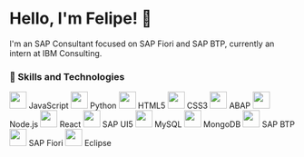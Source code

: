 # Hello, I'm Felipe! 👋

I'm an SAP Consultant focused on SAP Fiori and SAP BTP, currently an intern at IBM Consulting.

### 🚀 Skills and Technologies

<img src="https://img.shields.io/badge/-JavaScript-black?style=flat-square&logo=javascript" height="30" /> JavaScript 
<img src="https://img.shields.io/badge/-Python-black?style=flat-square&logo=python" height="30" /> Python 
<img src="https://img.shields.io/badge/-HTML5-black?style=flat-square&logo=html5" height="30" /> HTML5 
<img src="https://img.shields.io/badge/-CSS3-black?style=flat-square&logo=css3" height="30" /> CSS3 
<img src="https://img.shields.io/badge/-ABAP-black?style=flat-square&logo=sap" height="30" /> ABAP 
<img src="https://img.shields.io/badge/-Node.js-black?style=flat-square&logo=node.js" height="30" /> Node.js 
<img src="https://img.shields.io/badge/-React-black?style=flat-square&logo=react" height="30" /> React 
<img src="https://img.shields.io/badge/-SAP%20UI5-black?style=flat-square&logo=sap" height="30" /> SAP UI5 
<img src="https://img.shields.io/badge/-MySQL-black?style=flat-square&logo=mysql" height="30" /> MySQL 
<img src="https://img.shields.io/badge/-MongoDB-black?style=flat-square&logo=mongodb" height="30" /> MongoDB 
<img src="https://img.shields.io/badge/-SAP%20BTP-black?style=flat-square&logo=sap" height="30" /> SAP BTP 
<img src="https://img.shields.io/badge/-SAP%20Fiori-black?style=flat-square&logo=sap" height="30" /> SAP Fiori 
<img src="https://img.shields.io/badge/-Eclipse-black?style=flat-square&logo=eclipse" height="30" /> Eclipse 
